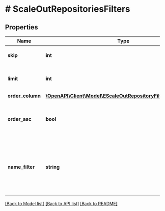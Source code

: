 # # ScaleOutRepositoriesFilters

## Properties

Name | Type | Description | Notes
------------ | ------------- | ------------- | -------------
**skip** | **int** | Number of repositories to skip. | [optional]
**limit** | **int** | Maximum number of repositories to return. | [optional]
**order_column** | [**\OpenAPI\Client\Model\EScaleOutRepositoryFiltersOrderColumn**](EScaleOutRepositoryFiltersOrderColumn.md) |  | [optional]
**order_asc** | **bool** | Sorts repositories in the ascending order by the &#x60;orderColumn&#x60; parameter. | [optional]
**name_filter** | **string** | Filters repositories by the &#x60;nameFilter&#x60; substring. The substring can be part of any repository parameter. | [optional]

[[Back to Model list]](../../README.md#models) [[Back to API list]](../../README.md#endpoints) [[Back to README]](../../README.md)
